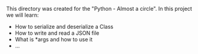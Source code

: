 This directory was created for the "Python - Almost a circle". 
In this project we will learn:
- How to serialize and deserialize a Class
- How to write and read a JSON file
- What is *args and how to use it
- ...
